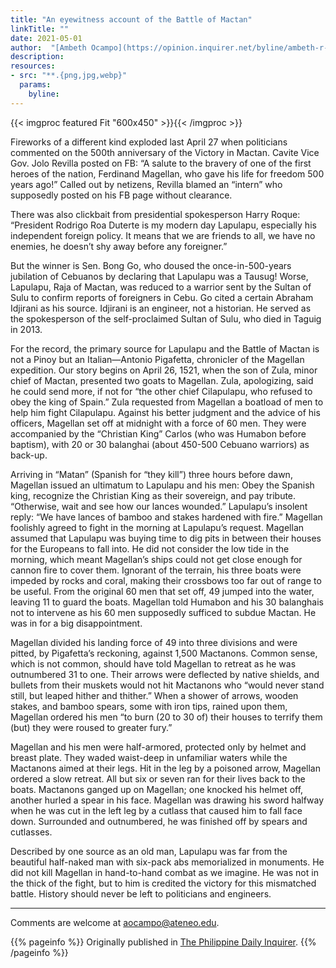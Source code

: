 ```yaml
---
title: "An eyewitness account of the Battle of Mactan"
linkTitle: ""
date: 2021-05-01
author:  "[Ambeth Ocampo](https://opinion.inquirer.net/byline/ambeth-r-ocampo), [Inquirer](https://www.inquirer.net/)"
description:
resources:
- src: "**.{png,jpg,webp}"
  params:
    byline: 
---
```

{{< imgproc featured Fit "600x450" >}}{{< /imgproc >}}

<span class="drop">F</span>ireworks of a different kind exploded last April 27 when politicians commented on the 500th anniversary of the Victory in Mactan. Cavite Vice Gov. Jolo Revilla posted on FB: “A salute to the bravery of one of the first heroes of the nation, Ferdinand Magellan, who gave his life for freedom 500 years ago!” Called out by netizens, Revilla blamed an “intern” who supposedly posted on his FB page without clearance.

There was also clickbait from presidential spokesperson Harry Roque: “President Rodrigo Roa Duterte is my modern day Lapulapu, especially his independent foreign policy. It means that we are friends to all, we have no enemies, he doesn’t shy away before any foreigner.”

But the winner is Sen. Bong Go, who doused the once-in-500-years jubilation of Cebuanos by declaring that Lapulapu was a Tausug! Worse, Lapulapu, Raja of Mactan, was reduced to a warrior sent by the Sultan of Sulu to confirm reports of foreigners in Cebu. Go cited a certain Abraham Idjirani as his source. Idjirani is an engineer, not a historian. He served as the spokesperson of the self-proclaimed Sultan of Sulu, who died in Taguig in 2013.

For the record, the primary source for Lapulapu and the Battle of Mactan is not a Pinoy but an Italian—Antonio Pigafetta, chronicler of the Magellan expedition. Our story begins on April 26, 1521, when the son of Zula, minor chief of Mactan, presented two goats to Magellan. Zula, apologizing, said he could send more, if not for “the other chief Cilapulapu, who refused to obey the king of Spain.” Zula requested from Magellan a boatload of men to help him fight Cilapulapu. Against his better judgment and the advice of his officers, Magellan set off at midnight with a force of 60 men. They were accompanied by the “Christian King” Carlos (who was Humabon before baptism), with 20 or 30 balanghai (about 450-500 Cebuano warriors) as back-up.

Arriving in “Matan” (Spanish for “they kill”) three hours before dawn, Magellan issued an ultimatum to Lapulapu and his men: Obey the Spanish king, recognize the Christian King as their sovereign, and pay tribute. “Otherwise, wait and see how our lances wounded.” Lapulapu’s insolent reply: “We have lances of bamboo and stakes hardened with fire.” Magellan foolishly agreed to fight in the morning at Lapulapu’s request. Magellan assumed that Lapulapu was buying time to dig pits in between their houses for the Europeans to fall into. He did not consider the low tide in the morning, which meant Magellan’s ships could not get close enough for cannon fire to cover them. Ignorant of the terrain, his three boats were impeded by rocks and coral, making their crossbows too far out of range to be useful. From the original 60 men that set off, 49 jumped into the water, leaving 11 to guard the boats. Magellan told Humabon and his 30 balanghais not to intervene as his 60 men supposedly sufficed to subdue Mactan. He was in for a big disappointment.

Magellan divided his landing force of 49 into three divisions and were pitted, by Pigafetta’s reckoning, against 1,500 Mactanons. Common sense, which is not common, should have told Magellan to retreat as he was outnumbered 31 to one. Their arrows were deflected by native shields, and bullets from their muskets would not hit Mactanons who “would never stand still, but leaped hither and thither.” When a shower of arrows, wooden stakes, and bamboo spears, some with iron tips, rained upon them, Magellan ordered his men “to burn (20 to 30 of) their houses to terrify them (but) they were roused to greater fury.”

Magellan and his men were half-armored, protected only by helmet and breast plate. They waded waist-deep in unfamiliar waters while the Mactanons aimed at their legs. Hit in the leg by a poisoned arrow, Magellan ordered a slow retreat. All but six or seven ran for their lives back to the boats. Mactanons ganged up on Magellan; one knocked his helmet off, another hurled a spear in his face. Magellan was drawing his sword halfway when he was cut in the left leg by a cutlass that caused him to fall face down. Surrounded and outnumbered, he was finished off by spears and cutlasses.

Described by one source as an old man, Lapulapu was far from the beautiful half-naked man with six-pack abs memorialized in monuments. He did not kill Magellan in hand-to-hand combat as we imagine. He was not in the thick of the fight, but to him is credited the victory for this mismatched battle. History should never be left to politicians and engineers.

***

Comments are welcome at aocampo@ateneo.edu.

{{% pageinfo %}}
Originally published in [The Philippine Daily Inquirer](https://opinion.inquirer.net/139786/an-eyewitness-account-of-the-battle-of-mactan).
{{% /pageinfo %}}